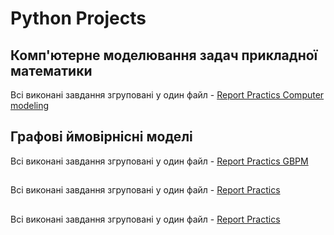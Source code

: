 # Python Projects

## Комп'ютерне моделювання задач прикладної математики

Всі виконані завдання згруповані у один файл -  [Report Practics Computer modeling](Comp_modeling/Labs_comp_modeling/Lab_1-4_Comp_modeling.pdf)

## Графовi ймовiрнiснi моделi

Всі виконані завдання згруповані у один файл -  [Report Practics GBPM](Graph-based_probabilistic_models/PRACT/Practics_Poroskun_GBPM.pdf)

## 

Всі виконані завдання згруповані у один файл -  [Report Practics ]()

## 

Всі виконані завдання згруповані у один файл -  [Report Practics ]()
